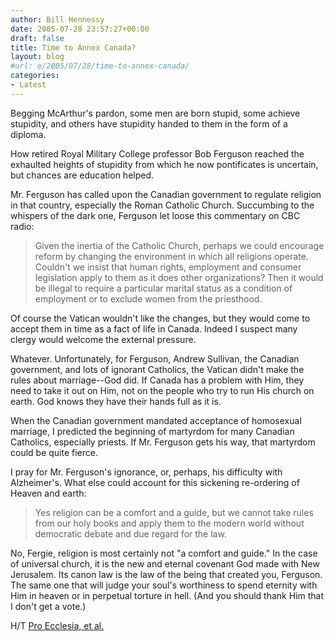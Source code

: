 ```yaml
---
author: Bill Hennessy
date: 2005-07-28 23:57:27+00:00
draft: false
title: Time to Annex Canada?
layout: blog
#url: e/2005/07/28/time-to-annex-canada/
categories:
- Latest
---
```


Begging McArthur's pardon, some men are born stupid, some achieve stupidity, and others have stupidity handed to them in the form of a diploma.

How retired Royal Military College professor Bob Ferguson reached the exhaulted heights of stupidity from which he now pontificates is uncertain, but chances are education helped.

Mr. Ferguson has called upon the Canadian government to regulate religion in that country, especially the Roman Catholic Church.  Succumbing to the whispers of the dark one, Ferguson let loose this commentary on CBC radio:



> Given the inertia of the Catholic Church, perhaps we could encourage reform by changing the environment in which all religions operate.  Couldn't we insist that human rights, employment and consumer legislation apply to them as it does other organizations? Then it would be illegal to require a particular marital status as a condition of employment or to exclude women from the priesthood.

Of course the Vatican wouldn't like the changes, but they would come to accept them in time as a fact of life in Canada. Indeed I suspect many clergy would welcome the external pressure.



Whatever.   Unfortunately, for Ferguson, Andrew Sullivan, the Canadian government, and lots of ignorant Catholics, the Vatican didn't make the rules about marriage--God did.  If Canada has a problem with Him, they need to take it out on Him, not on the people who try to run His church on earth.  God knows they have their hands full as it is.

When the Canadian government mandated acceptance of homosexual marriage, I predicted the beginning of martyrdom for many Canadian Catholics, especially priests.  If Mr. Ferguson gets his way, that martyrdom could be quite fierce.

I pray for Mr. Ferguson's ignorance, or, perhaps, his difficulty with Alzheimer's.  What else could account for this sickening re-ordering of Heaven and earth:



> Yes religion can be a comfort and a guide, but we cannot take rules from our holy books and apply them to the modern world without democratic debate and due regard for the law.



No, Fergie, religion is most certainly not "a comfort and guide."  In the case of universal church, it is the new and eternal covenant God made with New Jerusalem.  Its canon law is the law of the being that created you, Ferguson.  The same one that will judge your soul's worthiness to spend eternity with Him in heaven or in perpetual torture in hell.  (And you should thank Him that I don't get a vote.)

H/T [Pro Ecclesia, et al.](https://proecclesia.blogspot.com/)
